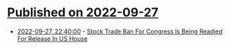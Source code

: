 # [Published on 2022-09-27](index.md)

* [2022-09-27, 22:40:00](https://yro.slashdot.org/story/22/09/27/2030209/stock-trade-ban-for-congress-is-being-readied-for-release-in-us-house?utm_source=rss1.0mainlinkanon&utm_medium=feed) - [Stock Trade Ban For Congress Is Being Readied For Release In US House](https://yro.slashdot.org/story/22/09/27/2030209/stock-trade-ban-for-congress-is-being-readied-for-release-in-us-house?utm_source=rss1.0mainlinkanon&utm_medium=feed)
